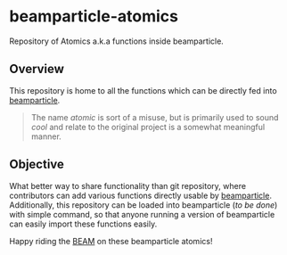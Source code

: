 # beamparticle-atomics
Repository of Atomics a.k.a functions inside beamparticle.

## Overview

This repository is home to all the functions which can be directly
fed into [beamparticle](https://github.com/beamparticle/beamparticle).

> The name *atomic* is sort of a misuse, but is primarily used to
> sound *cool* and relate to the original project is a somewhat
> meaningful manner.

## Objective

What better way to share functionality than git repository, where
contributors can add various functions directly usable by
[beamparticle](http://beamparticle.org). Additionally, this
repository can be loaded into beamparticle (*to be done*) with
simple command, so that anyone running a version of beamparticle
can easily import these functions easily.


Happy riding the [BEAM](http://erlang.org/faq/implementations.html) on
these beamparticle atomics!
